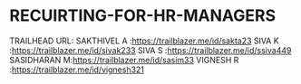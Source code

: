 # RECUIRTING-FOR-HR-MANAGERS
TRAILHEAD URL:
SAKTHIVEL A :https://trailblazer.me/id/sakta23
SIVA K      :https://trailblazer.me/id/sivak233
SIVA S      :https://trailblazer.me/id/ssiva449
SASIDHARAN M:https://trailblazer.me/id/sasim33
VIGNESH R   :https://trailblazer.me/id/vignesh321
